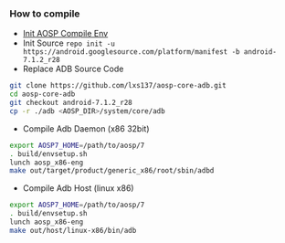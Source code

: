 ### How to compile 
* [Init AOSP Compile Env](https://source.android.com/setup)
* Init Source `repo init -u https://android.googlesource.com/platform/manifest -b android-7.1.2_r28`
* Replace ADB Source Code
```bash
git clone https://github.com/lxs137/aosp-core-adb.git 
cd aosp-core-adb 
git checkout android-7.1.2_r28
cp -r ./adb <AOSP_DIR>/system/core/adb
```
* Compile Adb Daemon (x86 32bit)
```bash
export AOSP7_HOME=/path/to/aosp/7
. build/envsetup.sh
lunch aosp_x86-eng 
make out/target/product/generic_x86/root/sbin/adbd
```
* Compile Adb Host (linux x86)
```bash
export AOSP7_HOME=/path/to/aosp/7
. build/envsetup.sh
lunch aosp_x86-eng 
make out/host/linux-x86/bin/adb
```

